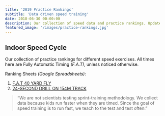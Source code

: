 ```yaml
---
title: '2019 Practice Rankings'
subtitle: 'Data driven speed training'
date: 2018-06-30 00:00:00
description: Our collection of speed data and practice rankings. Updated on practice days.
featured_image: '/images/practice-rankings.jpg'
---
```


## Indoor Speed Cycle

Our collection of practice rankings for different speed exercises. All times here are Fully Automatic Timing *(F.A.T)*, unless noticed otherwise.

Ranking Sheets *(Google Spreadsheets)*:

1. [F.A.T 40 YARD FLY](https://docs.google.com/spreadsheets/d/1zVnAxquoyIKPkbm55wgif18XGMszY3uKewwwRQTuYRw/edit#gid=0)
2. [24-SECOND DRILL ON 154M TRACK](https://docs.google.com/spreadsheets/d/1UOtuHx2tUqgVGpB1AaIulRryLn7Om2SQTb-VFVpE5KI/edit)

> “We are not scientists testing sprint-training methodology. We collect data because kids run faster when they are timed. Since the goal of speed training is to run fast, we teach to the test and test often.”
